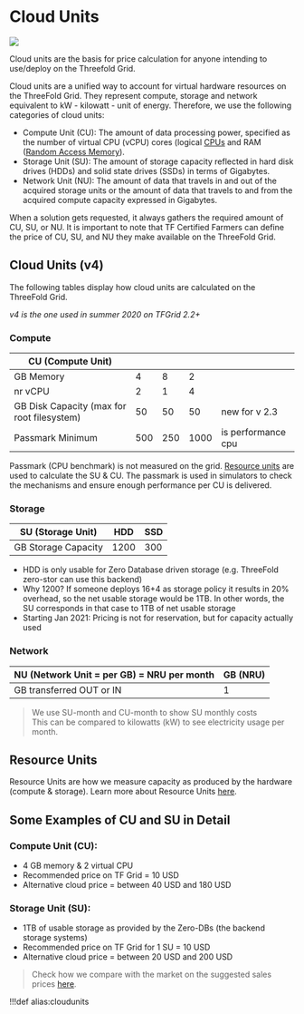 # Cloud Units

![](img/cloudunits_abstract.jpg)

Cloud units are the basis for price calculation for anyone intending to use/deploy on the Threefold Grid. 

Cloud units are a unified way to account for virtual hardware resources on the ThreeFold Grid. They represent compute, storage and network equivalent to kW - kilowatt - unit of energy. Therefore, we use the following categories of cloud units:

- Compute Unit (CU): The amount of data processing power, specified as the number of virtual CPU (vCPU) cores (logical [CPUs](https://en.wikipedia.org/wiki/Central_processing_unit) and RAM ([Random Access Memory](https://en.wikipedia.org/wiki/Random-access_memory)).
- Storage Unit (SU): The amount of storage capacity reflected in hard disk drives (HDDs) and solid state drives (SSDs) in terms of Gigabytes.
- Network Unit (NU): The amount of data that travels in and out of the acquired storage units or the amount of data that travels to and from the acquired compute capacity expressed in Gigabytes.

When a solution gets requested, it always gathers the required amount of CU, SU, or NU. It is important to note that TF Certified Farmers can define the price of CU, SU, and NU they make available on the ThreeFold Grid.

## Cloud Units (v4)

The following tables display how cloud units are calculated on the ThreeFold Grid.

_v4 is the one used in summer 2020 on TFGrid 2.2+_

### Compute

| CU (Compute Unit)                          |     |     |      |                    |
| ------------------------------------------ | --- | --- | ---- | ------------------ |
| GB Memory                                  | 4   | 8   | 2    |                    |
| nr vCPU                                    | 2   | 1   | 4    |                    |
| GB Disk Capacity (max for root filesystem) | 50  | 50  | 50   | new for v 2.3      |
| Passmark Minimum                           | 500 | 250 | 1000 | is performance cpu |

Passmark (CPU benchmark) is not measured on the grid. [Resource units](resource_units) are used to calculate the SU & CU. The passmark is used in simulators to check the mechanisms and ensure enough performance per CU is delivered.

### Storage

| SU (Storage Unit)   | HDD  | SSD |
| ------------------- | ---- | --- |
| GB Storage Capacity | 1200 | 300 |

- HDD is only usable for Zero Database driven storage (e.g. ThreeFold zero-stor can use this backend)
- Why 1200? If someone deploys 16+4 as storage policy it results in 20% overhead, so the net usable storage would be 1TB. In other words, the SU corresponds in that case to 1TB of net usable storage
- Starting Jan 2021: Pricing is not for reservation, but for capacity actually used

### Network

| NU (Network Unit = per GB) = NRU per month | GB (NRU) |
| ------------------------------------------ | -------- |
| GB transferred OUT or IN                   | 1        |


> We use SU-month and CU-month to show SU monthly costs <BR>
> This can be compared to kilowatts (kW) to see electricity usage per month.

## Resource Units

Resource Units are how we measure capacity as produced by the hardware (compute & storage). Learn more about Resource Units [here](resource_units).

## Some Examples of CU and SU in Detail

### Compute Unit (CU):

- 4 GB memory & 2 virtual CPU
- Recommended price on TF Grid = 10 USD
- Alternative cloud price = between 40 USD and 180 USD

### Storage Unit (SU):

- 1TB of usable storage as provided by the Zero-DBs (the backend storage systems)
- Recommended price on TF Grid for 1 SU = 10 USD
- Alternative cloud price = between 20 USD and 200 USD

> Check how we compare with the market on the suggested sales prices [here](pricing).

!!!def alias:cloudunits


